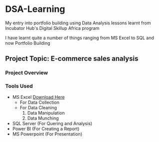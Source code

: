 # DSA-Learning
My entry into portfolio building using Data Analysis lessons learnt from Incubator Hub's Digital Skillup Africa program

I have learnt quite a number of things ranging from MS Excel to SQL and now Portfolio Building

## Project Topic: E-commerce sales analysis

### Project Overview

### Tools Used
- MS Excel [Download Here](https://www.microsoft.com/en-us/microsoft-365/excel)
  - For Data Collection
  - For Data Cleaning
    1. Data Manipulation
    2. Data Munching
- SQL Server (For Quering and Analysis)
- Power BI (For Creating a Report)
- MS Powerpoint (For Presentation)
